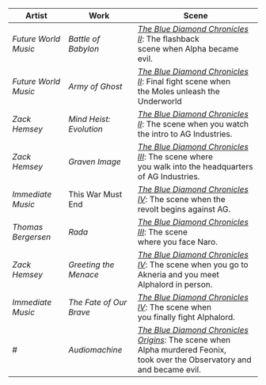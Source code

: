 |Artist|Work|Scene|
|---|---|---|
| *Future World Music* | *Battle of Babylon* | [*The Blue Diamond Chronicles II*](https://): The flashback<br/>scene when Alpha became evil. | 
| *Future World Music* | *Army of Ghost* | [*The Blue Diamond Chronicles II*](https://): Final fight scene when<br/>the Moles unleash the Underworld | 
| *Zack Hemsey* | *Mind Heist: Evolution* | [*The Blue Diamond Chronicles II*](https://): The scene when you watch<br/>the intro to AG Industries. | 
| *Zack Hemsey* | *Graven Image* | [*The Blue Diamond Chronicles III*](https://): The scene where<br/>you walk into the headquarters of AG Industries. |
| *Immediate Music* | This War Must End | [*The Blue Diamond Chronicles IV*](https://): The scene when the<br/>revolt begins against AG. 
| *Thomas Bergersen* | *Rada* | [*The Blue Diamond Chronicles III*](https://): The scene<br/>where you face Naro. |
| *Zack Hemsey* | *Greeting the Menace* | [*The Blue Diamond Chronicles IV*](https://): The scene when you go to<br/>Akneria and you meet Alphalord in person. |
| *Immediate Music* | *The Fate of Our Brave* | [*The Blue Diamond Chronicles IV*](https://): The scene when<br/>you finally fight Alphalord. 
| # | *Audiomachine* | [*The Blue Diamond Chronicles Origins*](https://): The scene when Alpha murdered Feonix,<br/>took over the Observatory and and became evil. | 
